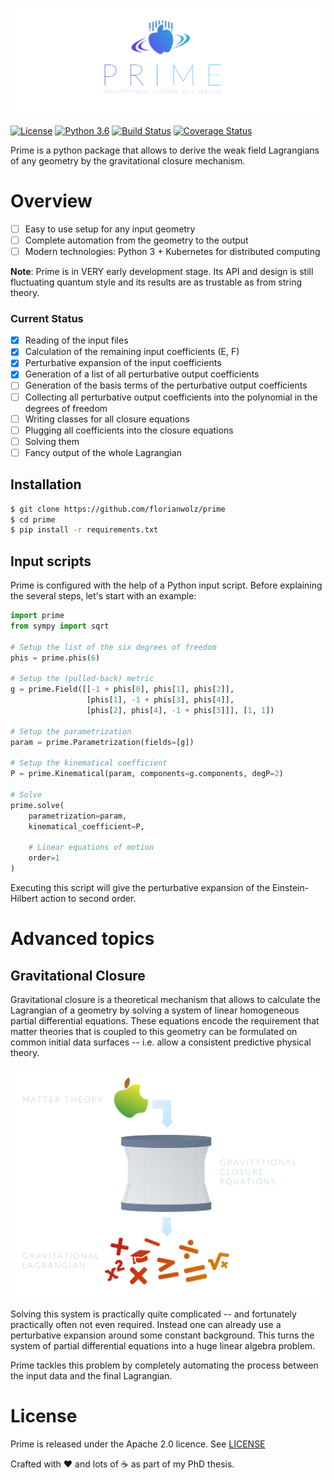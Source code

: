 ![logo](https://github.com/florianwolz/prime/raw/master/docs/images/header.png "Prime")

[![License](https://img.shields.io/badge/License-Apache%202.0-blue.svg)](https://opensource.org/licenses/Apache-2.0)
[![Python 3.6](https://img.shields.io/badge/python-3.6-blue.svg)](https://www.python.org/downloads/release/python-360/)
[![Build Status](https://travis-ci.com/florianwolz/prime.svg?branch=master)](https://travis-ci.com/florianwolz/prime)
[![Coverage Status](https://coveralls.io/repos/github/florianwolz/prime/badge.svg?branch=master)](https://coveralls.io/github/florianwolz/prime?branch=master)

Prime is a python package that allows to derive the weak field Lagrangians of any
geometry by the gravitational closure mechanism.

# Overview

 - [ ] Easy to use setup for any input geometry
 - [ ] Complete automation from the geometry to the output
 - [ ] Modern technologies: Python 3 + Kubernetes for distributed computing

 **Note**: Prime is in VERY early development stage. Its API and design is still fluctuating quantum style and its results are as trustable as from string theory.

### Current Status

 - [x] Reading of the input files
 - [x] Calculation of the remaining input coefficients (E, F)
 - [x] Perturbative expansion of the input coefficients
 - [x] Generation of a list of all perturbative output coefficients
 - [ ] Generation of the basis terms of the perturbative output coefficients
 - [ ] Collecting all perturbative output coefficients into the polynomial in the degrees of freedom
 - [ ] Writing classes for all closure equations
 - [ ] Plugging all coefficients into the closure equations
 - [ ] Solving them
 - [ ] Fancy output of the whole Lagrangian

## Installation

```sh
$ git clone https://github.com/florianwolz/prime
$ cd prime
$ pip install -r requirements.txt
```

## Input scripts

Prime is configured with the help of a Python input script. Before explaining
the several steps, let's start with an example:

```python
import prime
from sympy import sqrt

# Setup the list of the six degrees of freedom
phis = prime.phis(6)

# Setup the (pulled-back) metric
g = prime.Field([[-1 + phis[0], phis[1], phis[2]],
                 [phis[1], -1 + phis[3], phis[4]],
                 [phis[2], phis[4], -1 + phis[5]]], [1, 1])

# Setup the parametrization
param = prime.Parametrization(fields=[g])

# Setup the kinematical coefficient
P = prime.Kinematical(param, components=g.components, degP=2)

# Solve
prime.solve(
    parametrization=param,
    kinematical_coefficient=P,

    # Linear equations of motion
    order=1
)
```

Executing this script will give the perturbative expansion of the Einstein-Hilbert
action to second order.

# Advanced topics

## Gravitational Closure

Gravitational closure is a theoretical mechanism that allows to calculate the Lagrangian
of a geometry by solving a system of linear homogeneous partial differential equations.
These equations encode the requirement that matter theories that is coupled to this geometry
can be formulated on common initial data surfaces -- i.e. allow a consistent predictive
physical theory.

![closure](https://github.com/florianwolz/prime/raw/master/docs/images/closure.png "Gravitational closure")

Solving this system is practically quite complicated -- and fortunately practically often not even required.
Instead one can already use a perturbative expansion around some constant background. This turns the
system of partial differential equations into a huge linear algebra problem.

Prime tackles this problem by completely automating the process between the input data and the
final Lagrangian.

# License

Prime is released under the Apache 2.0 licence. See [LICENSE](https://github.com/crazyphysicist/cobalt/blob/master/LICENSE.txt)

Crafted with :heart: and lots of :coffee: as part of my PhD thesis.
